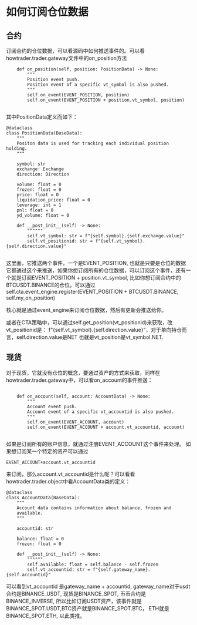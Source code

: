 # 如何订阅仓位数据


## 合约
 
订阅合约的仓位数据，可以看源码中如何推送事件的。可以看howtrader.trader.gateway文件中的on_position方法

```
    def on_position(self, position: PositionData) -> None:
        """
        Position event push.
        Position event of a specific vt_symbol is also pushed.
        """
        self.on_event(EVENT_POSITION, position)
        self.on_event(EVENT_POSITION + position.vt_symbol, position)


```

其中PositionData定义而如下：

```
@dataclass
class PositionData(BaseData):
    """
    Positon data is used for tracking each individual position holding.
    """

    symbol: str
    exchange: Exchange
    direction: Direction

    volume: float = 0
    frozen: float = 0
    price: float = 0
    liquidation_price: float = 0
    leverage: int = 1
    pnl: float = 0
    yd_volume: float = 0

    def __post_init__(self) -> None:
        """"""
        self.vt_symbol: str = f"{self.symbol}.{self.exchange.value}"
        self.vt_positionid: str = f"{self.vt_symbol}.{self.direction.value}"


```

这里面，它推送两个事件，一个是EVENT_POSITION,
也就是只要是仓位的数据它都通过这个来推送，如果你想订阅所有的仓位数据，可以订阅这个事件，还有一个就是订阅EVENT_POSITION
\+ position.vt_symbol,
比如你想订阅合约中的BTCUSDT.BINANCE的仓位，可以通过self.cta.event_engine.register(EVENT_POSITION
\+ BTCUSDT.BINANCE, self.my_on_position)

核心就是通过event_engine来订阅仓位数据，然后有更新会推送给你。

或者在CTA策略中，可以通过self.get_position(vt_positionid)来获取，改vt_positionid是：
f"{self.vt_symbol}.{self.direction.value}"，对于单向持仓而言，self.direction.value是NET
也就是vt_position是vt_symbol.NET.

## 现货

对于现货，它就没有仓位的概念，要通过资产的方式来获取，同样在howtrader.trader.gateway中，可以看on_account的事件推送：

```

    def on_account(self, account: AccountData) -> None:
        """
        Account event push.
        Account event of a specific vt_accountid is also pushed.
        """
        self.on_event(EVENT_ACCOUNT, account)
        self.on_event(EVENT_ACCOUNT + account.vt_accountid, account)


```

如果是订阅所有的账户信息，就通过注册EVENT_ACCOUNT这个事件来处理。 如果想订阅某一个特定的资产可以通过

```
EVENT_ACCOUNT+account.vt_accountid
```
来订阅，那么account.vt_accountid是什么呢？可以看看howtrader.trader.object中看AccountData类的定义：

```
@dataclass
class AccountData(BaseData):
    """
    Account data contains information about balance, frozen and
    available.
    """

    accountid: str

    balance: float = 0
    frozen: float = 0

    def __post_init__(self) -> None:
        """"""
        self.available: float = self.balance - self.frozen
        self.vt_accountid: str = f"{self.gateway_name}.{self.accountid}"

```

可以看到vt_accountid 是gateway_name + accountid,
gateway_name对于usdt合约是BINANCE_USDT, 现货是BINANCE_SPOT,
币币合约是BINANCE_INVERSE, 所以比如订阅USDT资产，该事件就是
BINANCE_SPOT.USDT,BTC资产就是BINANCE_SPOT.BTC， ETH就是BINANCE_SPOT.ETH,
以此类推。

